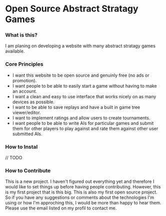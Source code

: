 # Open Source Abstract Stratagy Games #
### What is this? ###
I am planing on developing a website with many abstract stratagy games available.

### Core Principles ###
* I want this website to be open source and genuinly free (no ads or promotion).
* I want people to be able to easily start a game without having to make an account.
* I want a clean and easy to use interface that works nicely on as many devices as possible.
* I want to be able to save replays and have a built in game tree viewer/editor.
* I want to implement ratings and allow users to create tournaments.
* I want people to be able to write AIs for particular games and submit them for other players to play against and rate them against other user submitted AIs.

### How to Instal ###
// TODO

### How to Contribute ###
This is a new project.
I haven't figured out everything yet and therefore I would like to set things up before having people contributing.
However, this is my first project that is this big. This is also my first open source project. So if you have any suggestions or comments about the technologies I'm using or how I'm approching this, I would be more than happy to hear them. Please use the email listed on my profil to contact me.